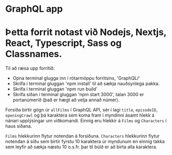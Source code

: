 # GraphQL app

# Þetta forrit notast við Nodejs, Nextjs, React, Typescript, Sass og Classnames.

Til að ræsa upp forritið:
* Opna terminal glugga inn í rótarmöppu forritsins, 'GraphQL/'
* Skrifa í terminal gluggan 'npm install' til að sækja nauðsynlega pakka.
* Skrifa í terminal gluggan 'npm run build'
* Skrifa síðan í terminal gluggan 'npm start 3000', talan 3000 er portanúmerið (það er hægt að velja annað númer).

Forsíða birtir gögn úr `allFilms` í GraphQL API, sér í lagi `title`, `episodeID`, `openingCrawl` og þá karaktera sem koma fram í myndinni ásamt hlekk á nánari upplýsingar um viðkomandi. Einnig eru hlekkir á `Films` og `Characters` í haus síðana.

`Films` hlekkurinn flytur notendan á forsíðuna.
`Characters` hlekkurinn flytur notendan á síðu sem birtir fyrstu 10 karaktera úr myndunum en einnig takka sem leyfir að sækja næstu 10 o.s.fr. þar til búið er að birta alla karaktera.
